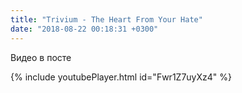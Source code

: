 ```yaml
---
title: "Trivium - The Heart From Your Hate"
date: "2018-08-22 00:18:31 +0300"
---
```


Видео в посте

{% include youtubePlayer.html id="Fwr1Z7uyXz4" %}
